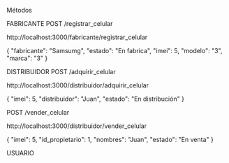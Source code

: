 Métodos

FABRICANTE
POST /registrar_celular

http://localhost:3000/fabricante/registrar_celular

{
  "fabricante": "Samsumg",
  "estado": "En fabrica",
  "imei": 5,
  "modelo": "3",
  "marca": "3"
}

DISTRIBUIDOR
POST /adquirir_celular

http://localhost:3000/distribuidor/adquirir_celular

{
  "imei": 5,
  "distribuidor": "Juan",
  "estado": "En distribución"
}

POST /vender_celular

http://localhost:3000/distribuidor/vender_celular

{
  "imei": 5,
  "id_propietario": 1,
  "nombres": "Juan",
  "estado": "En venta"
}

USUARIO